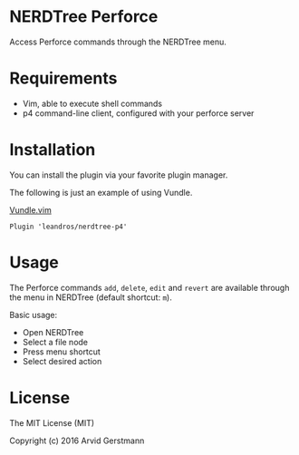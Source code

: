 # NERDTree Perforce

Access Perforce commands through the NERDTree menu.


# Requirements

- Vim, able to execute shell commands
- p4 command-line client, configured with your perforce server


# Installation

You can install the plugin via your favorite plugin manager.

The following is just an example of using Vundle.


[Vundle.vim](https://github.com/VundleVim/Vundle.vim)

    Plugin 'leandros/nerdtree-p4'


# Usage

The Perforce commands `add`, `delete`, `edit` and `revert` are available through
the menu in NERDTree (default shortcut: `m`).

Basic usage:

- Open NERDTree
- Select a file node
- Press menu shortcut
- Select desired action


# License

The MIT License (MIT)

Copyright (c) 2016 Arvid Gerstmann

